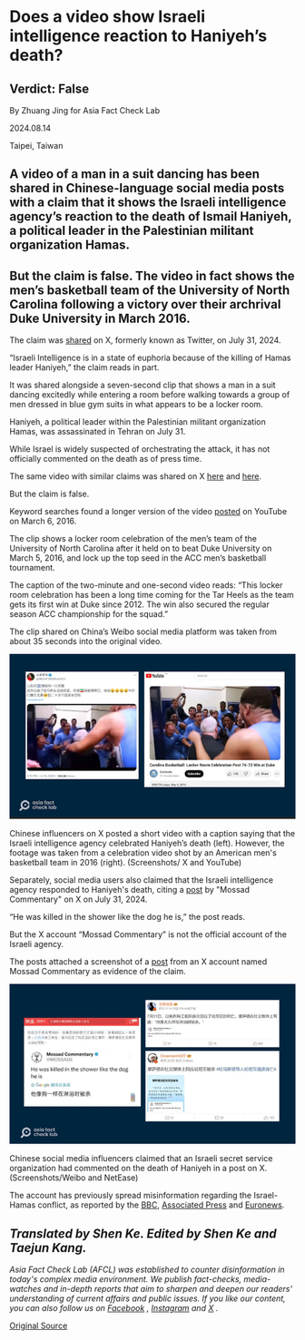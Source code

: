 # Does a video show Israeli intelligence reaction to Haniyeh’s death?

## Verdict: False

By Zhuang Jing for Asia Fact Check Lab

2024.08.14

Taipei, Taiwan

## A video of a man in a suit dancing has been shared in Chinese-language social media posts with a claim that it shows the Israeli intelligence agency’s reaction to the death of Ismail Haniyeh, a political leader in the Palestinian militant organization Hamas.

## But the claim is false. The video in fact shows the men’s basketball team of the University of North Carolina following a victory over their archrival Duke University in March 2016.

The claim was [shared](https://twitter.com/1NO0F20S05zEM51/status/1818635933232566407) on X, formerly known as Twitter, on July 31, 2024.

“Israeli Intelligence is in a state of euphoria because of the killing of Hamas leader Haniyeh,” the claim reads in part.

It was shared alongside a seven-second clip that shows a man in a suit dancing excitedly while entering a room before walking towards a group of men dressed in blue gym suits in what appears to be a locker room.

Haniyeh, a political leader within the Palestinian militant organization Hamas, was assassinated in Tehran on July 31.

While Israel is widely suspected of orchestrating the attack, it has not officially commented on the death as of press time.

The same video with similar claims was shared on X [here](https://twitter.com/israellim5/status/1818683882872750443) and [here](https://x.com/xczyuan/status/1818637276580032730).

But the claim is false.

Keyword searches found a longer version of the video [posted](https://www.youtube.com/watch?v=MYMlI0AYHwI) on YouTube on March 6, 2016.

The clip shows a locker room celebration of the men’s team of the University of North Carolina after it held on to beat Duke University on March 5, 2016, and lock up the top seed in the ACC men’s basketball tournament.

The caption of the two-minute and one-second video reads: “This locker room celebration has been a long time coming for the Tar Heels as the team gets its first win at Duke since 2012. The win also secured the regular season ACC championship for the squad.”

The clip shared on China’s Weibo social media platform was taken from about 35 seconds into the original video.

![2024-08-14_15h49_09.png](images/7OJESR3ITYJGNVS5MNUSMP2ELE.png)

Chinese influencers on X posted a short video with a caption saying that the Israeli intelligence agency celebrated Haniyeh’s death (left). However, the footage was taken from a celebration video shot by an American men's basketball team in 2016 (right). (Screenshots/ X and YouTube)

Separately, social media users also claimed that the Israeli intelligence agency responded to Haniyeh's death, citing a [post](https://twitter.com/MOSSADil/status/1818485606231818468) by "Mossad Commentary" on X on July 31, 2024.

“He was killed in the shower like the dog he is,” the post reads.

But the X account “Mossad Commentary” is not the official account of the Israeli agency.

The posts attached a screenshot of a [post](https://twitter.com/MOSSADil/status/1818485606231818468) from an X account named Mossad Commentary as evidence of the claim.

![1 (7).png](images/QTYIWMFVTCKMMPBL5EBI3MN4JM.png)

Chinese social media influencers claimed that an Israeli secret service organization had commented on the death of Haniyeh in a post on X. (Screenshots/Weibo and NetEase)

The account has previously spread misinformation regarding the Israel-Hamas conflict, as reported by the [BBC](https://monitoring.bbc.co.uk/product/c204ogm0), [Associated Press](https://apnews.com/article/fact-check-israel-roadside-bomb-world-central-kitchen-096413602260) and [Euronews](https://www.euronews.com/my-europe/2023/11/07/israel-hamas-war-fake-mossad-account-creates-online-confusion).

## *Translated by Shen Ke. Edited by Shen Ke and Taejun Kang.*

*Asia Fact Check Lab (AFCL) was established to counter disinformation in today's complex media environment. We publish fact-checks, media-watches and in-depth reports that aim to sharpen and deepen our readers' understanding of current affairs and public issues. If you like our content, you can also follow us on*   [*Facebook*](https://www.facebook.com/asiafactchecklabcn)  *,*   [*Instagram*](https://www.instagram.com/asiafactchecklab/)   *and*   [*X*](https://twitter.com/AFCL_eng)  *.*



[Original Source](https://www.rfa.org/english/news/afcl/afcl-israel-intelligence-haniyeh-08142024035026.html)